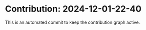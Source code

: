 # Contribution: 2024-12-01-22-40
This is an automated commit to keep the contribution graph active.
